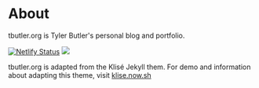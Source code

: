 # About 
tbutler.org is Tyler Butler's personal blog and portfolio.

[![Netlify Status](https://api.netlify.com/api/v1/badges/bcd84a54-0069-495d-b875-e691d0318e58/deploy-status)](https://app.netlify.com/sites/eloquent-brahmagupta-d94f47/deploys)  ![](https://img.shields.io/website?down_color=Red&down_message=Offline&label=Site&up_color=blue&up_message=Online&url=https%3A%2F%2F0x90skids.com)

tbutler.org is adapted from the Klisé Jekyll them. For demo and information about adapting this theme, visit <a href="https://klise.now.sh" target="_blank" rel="noopener">klise.now.sh</a>
